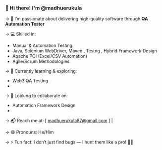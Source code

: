 ### 👋 Hi there! I'm @madhuerukula

-> 🔎 I’m passionate about delivering high-quality software through **QA Automation Tester**

-> 💻 Skilled in:
  - Manual & Automation Testing
  - Java, Selenium WebDriver, Maven , Testng , Hybrid Framework Design
  - Apache POI (Excel/CSV Automation)
  - Agile/Scrum Methodologies

-> 🌱 Currently learning & exploring:
  - Web3 QA Testing 
  - 
-> 🤝 Looking to collaborate on:
  - Automation Framework Design
  - 

-> 📬 Reach me at: [  madhuerukula87@gmail.com  ] |

-> 😄 Pronouns: He/Him

-> ⚡ Fun fact: I don’t just find bugs — I hunt them like a pro! 🐞💥

<!---
madhuerukula87automation/madhuerukula87automation is a ✨ special ✨ repository because its `README.md` (this file) appears on your GitHub profile.
You can click the Preview link to take a look at your changes.
--->
